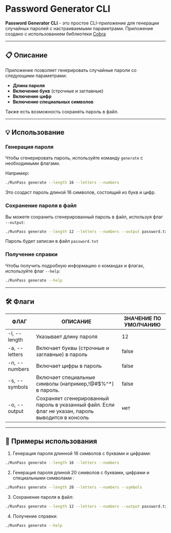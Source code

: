 # Password Generator CLI

**Password Generator CLI** - это простое CLI-приложение для генерации случайных паролей с настраиваемыми параметрами. Приложение создано с использованием библиотеки [Cobra](https://github.com/spf13/cobra)

---

## 📋 Описание

Приложение позволяет генерировать случайные пароли со следующими параметрами:
- **Длина пароля**
- **Включение букв** (строчные и заглавные)
- **Включение цифр**
- **Включение специальных символов**

Также есть возможность сохранять пароль в файл.

---

## 💡 Использование

### Генерация пароля

Чтобы сгенерировать пароль, используйте команду `generate` с необходимыми флагами.

Например:
```bash
./RunPass generate --length 16 --letters --numbers
```
Это создаст пароль длиной 16 символов, состоящий из букв и цифр.



### Сохранение пароля в файл

Вы можете сохранить сгенерированный пароль в файл, используя флаг `--output`:

```bash 
./RunPass generate --length 12 --letters --numbers --output password.txt
```
Пароль будет записан в файл `password.txt`



### Получение справки

Чтобы получить подробную информацию о командах и флагах, используйте флаг `--help`:
```bash
./RunPass generate --help
```

---

## 🛠️ Флаги

| ФЛАГ              | ОПИСАНИЕ                                                                                           | ЗНАЧЕНИЕ ПО УМОЛЧАНИЮ |
|-------------------|----------------------------------------------------------------------------------------------------|-----------------------|
| -l, --length      | Указывает длину пароля                                                                             | 12                    |
| -a, --letters     | Включает буквы (строчные и заглавные) в пароль                                                     | false                 |
| -n, --numbers     | Включает цифры в пароль                                                                            | false                 |
| -s, --symbols     | Включает специальные символы (например,!@#$%^*) в пароль.                                          | false                 |
| -o, --output      | Сохраняет сгенерированный пароль в указанный файл. Если флаг не указан, пароль выводится в консоль | нет                   |

---

## 🌟 Примеры использования

1. Генерация пароля длинной 16 символов с буквами и цифрами:
```bash
./RunPass generate --length 16 --letters --numbers
```


2. Генерация пароля длиной 20 символов с буквами, цифрами и специальными символами :
```bash
./RunPass generate --length 20 --letters --numbers --symbols
```


3. Сохранение пароля в файл:
```bash
./RunPass generate --length 12 --letters --numbers --output password.txt
```


4. Получение справки:
```bash
./RunPass generate --help
```
